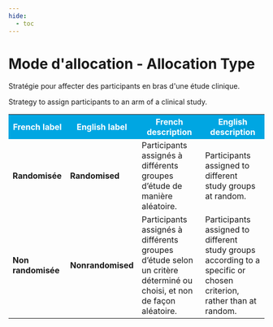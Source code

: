 ```yaml
---
hide:
  - toc
---
```


# Mode d'allocation - Allocation Type

Stratégie pour affecter des participants en bras d'une étude clinique.

Strategy to assign participants to an arm of a clinical study.

<table>
  <tr BGCOLOR="#00a6e2">
    <th style="color:#FFFFFF;">French label</th>
    <th style="color:#FFFFFF;">English label</th>
    <th style="color:#FFFFFF;">French description</th>
    <th style="color:#FFFFFF;">English description</th>
  </tr>
  <tr>
    <td><b>Randomisée</b></td>
    <td><b>Randomised</b></td>
    <td>Participants assignés à différents groupes d’étude de manière aléatoire.</td>
    <td>Participants assigned to different study groups at random.</td>
  </tr>
  <tr>
    <td><b>Non randomisée</b></td>
    <td><b>Nonrandomised</b></td>
    <td>Participants assignés à différents groupes d’étude selon un critère déterminé ou choisi, et non de façon aléatoire.</td>
    <td>Participants assigned to different study groups according to a specific or chosen criterion, rather than at random.</td>
  </tr>
  </table>